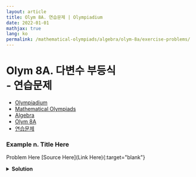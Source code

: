 ```yaml
---
layout: article
title: Olym 8A. 연습문제 | Olympiadium
date: 2022-01-01
mathjax: true
lang: ko
permalink: /mathematical-olympiads/algebra/olym-8a/exercise-problems/
---
```

# Olym 8A. 다변수 부등식 <br> <ssup> - 연습문제</ssup>

<ul class="breadcrumb">
	<li><a href="{{ site.url }}">Olympiadium</a></li> 
	<li><a href="{{ site.url }}mathematical-olympiads/">Mathematical Olympiads</a></li> 
	<li><a href="{{ site.url }}mathematical-olympiads/algebra/">Algebra</a></li> 
	<li><a href="{{ site.url }}mathematical-olympiads/algebra/olym-8a/">Olym 8A</a></li> 
	<li><a href="{{ site.url }}mathematical-olympiads/algebra/olym-8a/exercise-problems/">연습문제</a></li>
</ul>

### Example n. Title Here
<skyblueboard> Problem Here </skyblueboard>
[Source Here](Link Here){:target="blank"}
<pinkborder><details>
<summary><b>Solution</b></summary>
Solution Here. 
</details></pinkborder>


